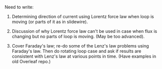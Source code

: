 Need to write:

1. Determining direction of current using Lorentz force law when loop is moving (or parts of it as in slidewire).

2. Discussion of why Lorentz force law can't be used in case when flux is changing but no parts of loop is moving. (May be too advanced).

3. Cover Faraday's law; re-do some of the Lenz's law problems using Faraday's law. Then do rotating loop case and ask if results are consistent with Lenz's law at various points in time. (Have examples in old Overleaf repo.)
